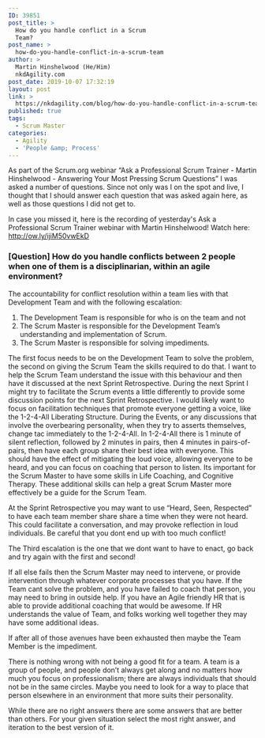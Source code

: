 ```yaml
---
ID: 39851
post_title: >
  How do you handle conflict in a Scrum
  Team?
post_name: >
  how-do-you-handle-conflict-in-a-scrum-team
author: >
  Martin Hinshelwood (He/Him)
  nkdAgility.com
post_date: 2019-10-07 17:32:19
layout: post
link: >
  https://nkdagility.com/blog/how-do-you-handle-conflict-in-a-scrum-team/
published: true
tags:
  - Scrum Master
categories:
  - Agility
  - 'People &amp; Process'
---
```

<p>As part of the Scrum.org webinar “Ask a Professional Scrum Trainer - Martin Hinshelwood - Answering Your Most Pressing Scrum Questions” I was asked a number of questions. Since not only was I on the spot and live, I thought that I should answer each question that was asked again here, as well as those questions I did not get to.</p>
<p>In case you missed it, here is the recording of yesterday's Ask a Professional Scrum Trainer webinar with Martin Hinshelwood! Watch here: <a href="http://ow.ly/ijiM50vwEkD">http://ow.ly/ijiM50vwEkD</a></p>

<h3>[Question] How do you handle conflicts between 2 people when one of them is a disciplinarian, within an agile environment?</h3>

<p>The accountability for conflict resolution within a  team lies with that Development Team and with the following escalation:<ol><li>The Development Team is responsible for who is on the team and not 
</li><li>The Scrum Master is responsible for the Development Team’s understanding and implementation of Scrum. 
</li><li>The Scrum Master is responsible for solving impediments. </li></ol></p><p>The first focus needs to be on the Development Team to solve the problem, the second on giving the Scrum Team the skills required to do that. I want to help the Scrum Team understand the issue with this behaviour and then have it discussed at the next Sprint Retrospective. During the next Sprint I might try to facilitate the Scrum events a little differently to provide some discussion points for the next Sprint Retrospective. I would likely want to focus on facilitation techniques that promote everyone getting a voice, like the 1-2-4-All Liberating Structure. During the Events, or any discussions that involve the overbearing personality, when they try to asserts themselves, change tac immediately to the 1-2-4-All. In 1-2-4-All there is 1 minute of silent reflection, followed by 2 minutes in pairs, then 4 minutes in pairs-of-pairs, then have each group share their best idea with everyone. This should have the effect of mitigating the loud voice, allowing everyone to be heard, and you can focus on coaching that person to listen. Its important for the Scrum Master to have some skills in Life Coaching, and Cognitive Therapy. These additional skills can help a great Scrum Master more effectively be a guide for the Scrum Team.</p><p>At the Sprint Retrospective you may want to use “Heard, Seen, Respected” to have each team member share share a time when they were not heard. This could facilitate a conversation, and may provoke reflection in loud individuals. Be careful that you dont end up with too much conflict! </p><p>The Third escalation is the one that we dont want to have to enact, go back and try again with the first and second!</p><p>If all else fails then the Scrum Master may need to intervene, or provide intervention through whatever corporate processes that you have. If the Team cant solve the problem, and you have failed to coach that person, you may need to bring in outside help. If you have an Agile friendly HR that is able to provide additional coaching that would be awesome. If HR understands the value of Team, and folks working well together they may have some additional ideas.</p><p>If after all of those avenues have been exhausted then maybe the Team Member is the impediment.</p><p>There is nothing wrong with not being a good fit for a team. A team is a group of people, and people don’t always get along and no matters how much you focus on professionalism; there are always individuals that should not be in the same circles. Maybe you need to look for a way to place that person elsewhere in an environment that more suits their personality.</p><p>
While there are no right answers there are some answers that are better than others. For your given situation select the most right answer, and iteration to the best version of it.</p>